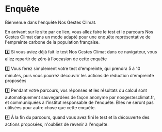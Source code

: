 # Enquête

Bienvenue dans l'enquête Nos Gestes Climat.

En arrivant sur le site par ce lien, vous allez faire le test et le parcours Nos Gestes Climat dans un mode adapté pour une enquête représentative de l'empreinte carbone de la population française.

1️⃣ Si vous aviez déjà fait le test Nos Gestes Climat dans ce navigateur, vous allez repartir de zéro à l'occasion de cette enquête

2️⃣ Vous ferez simplement votre test d'empreinte, qui prendra 5 à 10 minutes, puis vous pourrez découvrir les actions de réduction d'empreinte proposées

3️⃣ Pendant votre parcours, vos réponses et les résultats du calcul sont automatiquement sauvegardées de façon anonyme par nosgestesclimat.fr, et communiquées à l'institut responsable de l'enquête. Elles ne seront pas utilisées pour autre chose que cette enquête.

4️⃣ À la fin du parcours, quand vous avez fini le test et la découverte des actions proposées, n'oubliez de revenir à l'enquête.
